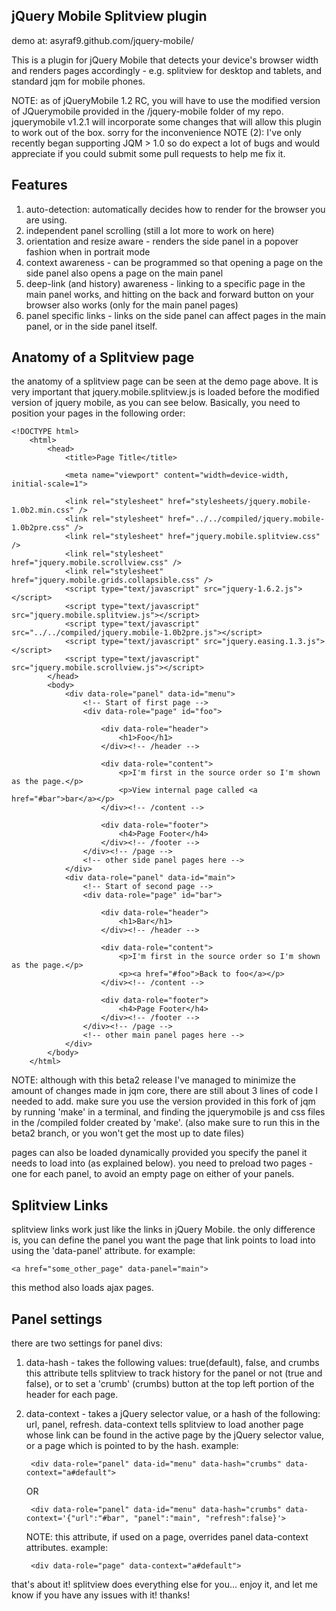 
jQuery Mobile Splitview plugin
-------------------------------
demo at: asyraf9.github.com/jquery-mobile/

This is a plugin for jQuery Mobile that detects your device's browser width and renders pages accordingly - e.g. splitview for desktop and tablets, and standard jqm for mobile phones. 

NOTE: as of jQueryMobile 1.2 RC, you will have to use the modified version of JQuerymobile provided in the /jquery-mobile folder of my repo. jquerymobile v1.2.1 will incorporate some changes that will allow this plugin to work out of the box. sorry for the inconvenience
NOTE (2): I've only recently began supporting JQM > 1.0 so do expect a lot of bugs and would appreciate if you could submit some pull requests to help me fix it. 

Features
-------------------------------
1. auto-detection: automatically decides how to render for the browser you are using.
2. independent panel scrolling (still a lot more to work on here)
3. orientation and resize aware - renders the side panel in a popover fashion when in portrait mode
4. context awareness - can be programmed so that opening a page on the side panel also opens a page on the main panel
5. deep-link (and history) awareness - linking to a specific page in the main panel works, and hitting on the back and forward button on your browser also works (only for the main panel pages)
6. panel specific links - links on the side panel can affect pages in the main panel, or in the side panel itself.  

Anatomy of a Splitview page
-------------------------------
the anatomy of a splitview page can be seen at the demo page above. It is very important that jquery.mobile.splitview.js is loaded before the modified version of jquery mobile, as you can see below. Basically, you need to position your pages in the following order:

	<!DOCTYPE html> 
		<html> 
			<head> 
				<title>Page Title</title> 
				
				<meta name="viewport" content="width=device-width, initial-scale=1"> 

			    <link rel="stylesheet" href="stylesheets/jquery.mobile-1.0b2.min.css" />
			    <link rel="stylesheet" href="../../compiled/jquery.mobile-1.0b2pre.css" />
			    <link rel="stylesheet" href="jquery.mobile.splitview.css" />
			    <link rel="stylesheet"  href="jquery.mobile.scrollview.css" />
			    <link rel="stylesheet"  href="jquery.mobile.grids.collapsible.css" />
			    <script type="text/javascript" src="jquery-1.6.2.js"></script>
			    <script type="text/javascript" src="jquery.mobile.splitview.js"></script>
			    <script type="text/javascript" src="../../compiled/jquery.mobile-1.0b2pre.js"></script>
			    <script type="text/javascript" src="jquery.easing.1.3.js"></script>
			    <script type="text/javascript" src="jquery.mobile.scrollview.js"></script>
			</head> 
			<body> 
				<div data-role="panel" data-id="menu">
					<!-- Start of first page -->
					<div data-role="page" id="foo">

						<div data-role="header">
							<h1>Foo</h1>
						</div><!-- /header -->

						<div data-role="content">	
							<p>I'm first in the source order so I'm shown as the page.</p>		
							<p>View internal page called <a href="#bar">bar</a></p>	
						</div><!-- /content -->

						<div data-role="footer">
							<h4>Page Footer</h4>
						</div><!-- /footer -->
					</div><!-- /page -->
					<!-- other side panel pages here -->
				</div>
				<div data-role="panel" data-id="main">
					<!-- Start of second page -->
					<div data-role="page" id="bar">

						<div data-role="header">
							<h1>Bar</h1>
						</div><!-- /header -->

						<div data-role="content">	
							<p>I'm first in the source order so I'm shown as the page.</p>		
							<p><a href="#foo">Back to foo</a></p>	
						</div><!-- /content -->

						<div data-role="footer">
							<h4>Page Footer</h4>
						</div><!-- /footer -->
					</div><!-- /page -->
					<!-- other main panel pages here -->
				</div>
			</body>
		</html> 

NOTE: although with this beta2 release I've managed to minimize the amount of changes made in jqm core, there are still about 3 lines of code I needed to add. make sure you use the version provided in this fork of jqm by running 'make' in a terminal, and finding the jquerymobile js and css files in the /compiled folder created by 'make'. (also make sure to run this in the beta2 branch, or you won't get the most up to date files)

pages can also be loaded dynamically provided you specify the panel it needs to load into (as explained below). you need to preload two pages - one for each panel, to avoid an empty page on either of your panels.

Splitview Links
-------------------------------
splitview links work just like the links in jQuery Mobile. the only difference is, you can define the panel you want the page that link points to load into using the 'data-panel' attribute. for example:

	<a href="some_other_page" data-panel="main">

this method also loads ajax pages.

Panel settings
-------------------------------
there are two settings for panel divs:

1. data-hash - takes the following values: true(default), false, and crumbs
this attribute tells splitview to track history for the panel or not (true and false), or to set a 'crumb' (crumbs) button at the top left portion of the header for each page. 

2. data-context - takes a jQuery selector value, or a hash of the following: url, panel, refresh.
    data-context tells splitview to load another page whose link can be found in the active page by the jQuery selector value, or a page which is pointed to by the hash. example:

	    <div data-role="panel" data-id="menu" data-hash="crumbs" data-context="a#default">

    OR  
  
	    <div data-role="panel" data-id="menu" data-hash="crumbs" data-context='{"url":"#bar", "panel":"main", "refresh":false}'>

    NOTE: this attribute, if used on a page, overrides panel data-context attributes. example:

	    <div data-role="page" data-context="a#default">

that's about it! splitview does everything else for you... enjoy it, and let me know if you have any issues with it! thanks!
